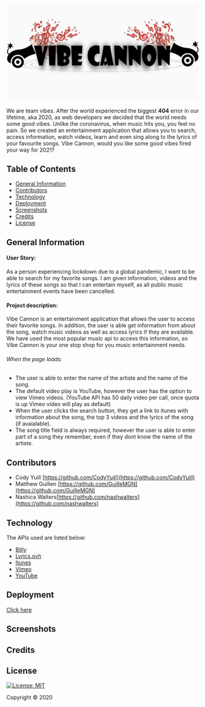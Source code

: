 <p align="center"> 
<img src="img/logo.png" alt= "vibe Cannon logo" width= "500px">
</p>

We are team vibes.  After the world experienced the biggest <b>404</b> error in our lifetime, aka  2020, as web developers we decided that the world needs some good vibes. Unlike the coronavirus, when music hits you, you feel no pain. So we created an entertainment application that allows you to search, access information, watch videos, learn and even sing along to the lyrics of your favourite songs. Vibe Cannon, would you like some good vibes fired your way for 2021?

## Table of Contents
* [General Information](#general-information)
* [Contributors](#contributors)
* [Technology](#technology)
* [Deployment](#deployment)
* [Screenshots](#screenshots)
* [Credits](#credits)
* [License](#license)

## General Information

#### User Story:
As a person experiencing lockdown due to a global pandemic, I want to be able to search for my favorite songs. I am given information, videos and the lyrics of these songs so that I can entertain myself, as all public music entertainment events have been cancelled.

#### Project description:
Vibe Cannon is an entertainment application that allows the user to access their favorite songs. In addition, the user is able get information from about the song, watch music videos as well as access lyrics if they are available. We have used the most popular music api to access this information, so Vibe Cannon is your one stop shop for you music entertainment needs.

###### When the page loads:
- The user is able to enter the name of the artiste and the name of the song.
- The default video play is YouTube, however the user has the option to view Vimeo videos. (YouTube API has 50 daily video per call, once quota is up Vimeo video will play as default)
- When the user clicks the search button, they get a link to itunes with information about the song, the top 3 videos and the lyrics of the song (if avaialable).
- The song title field is always required, however the user is able to enter part of a song they remember, even if they dont know the name of the artiste.


## Contributors
*  Cody Yuill [https://github.com/CodyYuill](https://github.com/CodyYuill)
*  Matthew Guillen [https://github.com/GuilleMGN](https://github.com/GuilleMGN)
*  Nashica Walters[https://github.com/nashwalters](https://github.com/nashwalters)

## Technology

The APIs used are listed below:

* [Bitly](https://dev.bitly.com/)
* [Lyrics.ovh](https://lyricsovh.docs.apiary.io/#)
* [Itunes](https://affiliate.itunes.apple.com/resources/documentation/itunes-store-web-service-search-api/)
* [Vimeo](https://developer.vimeo.com/)
* [YouTube](https://developers.google.com/youtube/)

## Deployment

[Click here](https://codyyuill.github.io/Vibe-Cannon/)

## Screenshots



## Credits



## License 
[![License: MIT](https://img.shields.io/badge/License-MIT-yellow.svg)](https://opensource.org/licenses/MIT)

Copyright © 2020
